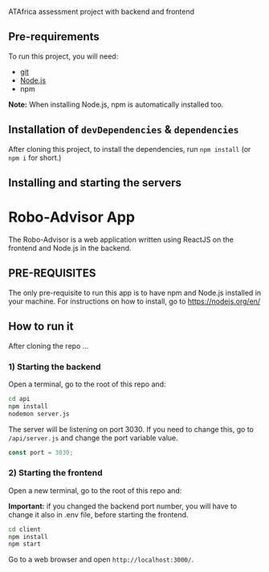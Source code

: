 ATAfrica assessment project with backend and frontend

## Pre-requirements

To run this project, you will need:

- [git](https://git-scm.com/downloads)
- [Node.js](https://nodejs.org/en/)
- npm

**Note:** When installing Node.js, npm is automatically installed too.

## Installation of `devDependencies` & `dependencies`

After cloning this project, to install the dependencies, run `npm install` (or `npm i` for short.)

## Installing and starting the servers

# Robo-Advisor App

The Robo-Advisor is a web application written using ReactJS on the frontend and Node.js in the backend.

## PRE-REQUISITES

The only pre-requisite to run this app is to have npm and Node.js installed in your machine. For instructions on how to install, go to https://nodejs.org/en/

## How to run it

After cloning the repo ...

### 1) Starting the backend

Open a terminal, go to the root of this repo and:

```sh
cd api
npm install
nodemon server.js
```

The server will be listening on port 3030. If you need to change this, go to `/api/server.js` and change the port variable value.

```js
const port = 3030;
```

### 2) Starting the frontend

Open a new terminal, go to the root of this repo and:

**Important:** if you changed the backend port number, you will have to change it also in .env file, before starting the frontend.

```sh
cd client
npm install
npm start
```

Go to a web browser and open `http://localhost:3000/`.
